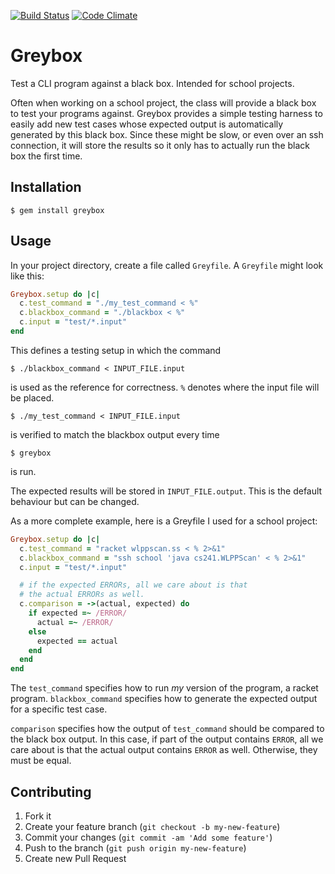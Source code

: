[![Build Status](https://travis-ci.org/justinj/greybox.png?branch=master)](https://travis-ci.org/justinj/greybox)
[![Code Climate](https://codeclimate.com/github/justinj/greybox.png)](https://codeclimate.com/github/justinj/greybox)

# Greybox

Test a CLI program against a black box.
Intended for school projects.

Often when working on a school project, the class will provide a black box to test your programs against.
Greybox provides a simple testing harness to easily add new test cases whose expected output is automatically generated by this black box.
Since these might be slow, or even over an ssh connection, it will store the results so it only has to actually run the black box the first time.

## Installation

    $ gem install greybox

## Usage

In your project directory, create a file called `Greyfile`.
A `Greyfile` might look like this:

```ruby
Greybox.setup do |c|
  c.test_command = "./my_test_command < %"
  c.blackbox_command = "./blackbox < %"
  c.input = "test/*.input"
end
```

This defines a testing setup in which the command
    
    $ ./blackbox_command < INPUT_FILE.input

is used as the reference for correctness.
`%` denotes where the input file will be placed.

    $ ./my_test_command < INPUT_FILE.input

is verified to match the blackbox output every time

    $ greybox

is run.

The expected results will be stored in `INPUT_FILE.output`.
This is the default behaviour but can be changed.

As a more complete example, here is a Greyfile I used for a school project:

```ruby
Greybox.setup do |c|
  c.test_command = "racket wlppscan.ss < % 2>&1"
  c.blackbox_command = "ssh school 'java cs241.WLPPScan' < % 2>&1"
  c.input = "test/*.input"

  # if the expected ERRORs, all we care about is that
  # the actual ERRORs as well.
  c.comparison = ->(actual, expected) do
    if expected =~ /ERROR/
      actual =~ /ERROR/
    else
      expected == actual
    end
  end
end
```

The `test_command` specifies how to run _my_ version of the program, a racket program.
`blackbox_command` specifies how to generate the expected output for a specific test case.

`comparison` specifies how the output of `test_command` should be compared to the black box output.
In this case, if part of the output contains `ERROR`, all we care about is that the actual output contains `ERROR` as well.
Otherwise, they must be equal.

## Contributing

1. Fork it
2. Create your feature branch (`git checkout -b my-new-feature`)
3. Commit your changes (`git commit -am 'Add some feature'`)
4. Push to the branch (`git push origin my-new-feature`)
5. Create new Pull Request
